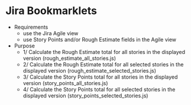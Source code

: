 Jira Bookmarklets
=================

* Requirements
	 * use the Jira Agile view
	 * use Story Points and/or Rough Estimate fields in the Agile view
* Purpose
	* 1/ Calculate the Rough Estimate total for all stories in the displayed version (rough_estimate_all_stories.js)
	* 2/ Calculate the Rough Estimate total for all selected stories in the displayed version (rough_estimate_selected_stories.js)
	* 3/ Calculate the Story Points total for all stories in the displayed version (story_points_all_stories.js)
	* 4/ Calculate the Story Points total for all selected stories in the displayed version (story_points_selected_stories.js)